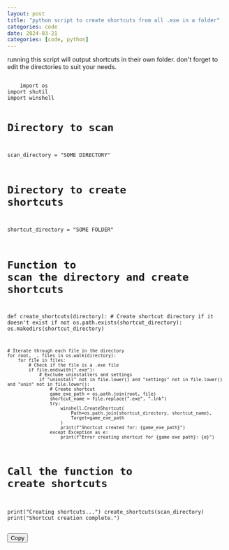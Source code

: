 ```yaml
---
layout: post
title: "python script to create shortcuts from all .exe in a folder"
categories: code
date: 2024-03-21
categories: [code, python]
---
```

<script>function copyCode(button) {
    var codeBlock = button.previousElementSibling;
    var code = codeBlock.innerText || codeBlock.textContent;
    
    // Create a temporary textarea element
    var tempTextarea = document.createElement('textarea');
    tempTextarea.value = code;
    
    // Append the textarea to the document
    document.body.appendChild(tempTextarea);
    
    // Select the text inside the textarea
    tempTextarea.select();
    tempTextarea.setSelectionRange(0, 99999); /* For mobile devices */
    
    // Copy the selected text
    document.execCommand('copy');
    
    // Remove the temporary textarea
    document.body.removeChild(tempTextarea);
    
    // Change the button text to indicate successful copying
    button.innerText = 'copied!';
    
    // Reset button text after 2 seconds
    setTimeout(function() {
        button.innerText = 'copy';
    }, 2000);
}
</script>

running this script will output shortcuts in their own folder. don't forget to edit the directories to suit your needs.

<div class="code-snippet">
    <pre><code>
    import os
import shutil
import winshell

# Directory to scan
scan_directory = "SOME DIRECTORY"
# Directory to create shortcuts
shortcut_directory = "SOME FOLDER"

# Function to scan the directory and create shortcuts
def create_shortcuts(directory):
    # Create shortcut directory if it doesn't exist
    if not os.path.exists(shortcut_directory):
        os.makedirs(shortcut_directory)

    # Iterate through each file in the directory
    for root, _, files in os.walk(directory):
        for file in files:
            # Check if the file is a .exe file
            if file.endswith(".exe"):
                # Exclude uninstallers and settings
                if "uninstall" not in file.lower() and "settings" not in file.lower() and "unin" not in file.lower():
                    # Create shortcut
                    game_exe_path = os.path.join(root, file)
                    shortcut_name = file.replace(".exe", ".lnk")
                    try:
                        winshell.CreateShortcut(
                            Path=os.path.join(shortcut_directory, shortcut_name),
                            Target=game_exe_path
                        )
                        print(f"Shortcut created for: {game_exe_path}")
                    except Exception as e:
                        print(f"Error creating shortcut for {game_exe_path}: {e}")

# Call the function to create shortcuts
print("Creating shortcuts...")
create_shortcuts(scan_directory)
print("Shortcut creation complete.")
    </code></pre>
    <button class="copy-button" onclick="copyCode(this)">Copy</button>
</div>
